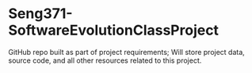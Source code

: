 # Seng371-SoftwareEvolutionClassProject
GitHub repo built as part of project requirements; Will store project data, source code, and all other resources related to this project.
